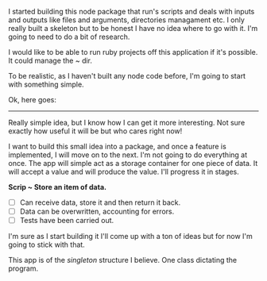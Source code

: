 I started building this node package that run's scripts and deals with inputs and outputs like files and arguments, directories managament etc. I only really built a skeleton but to be honest I have no idea where to go with it. I'm going to need to do a bit of research.

I would like to be able to run ruby projects off this application if it's possible. It could manage the ~ dir.

To be realistic, as I haven't built any node code before, I'm going to start with something simple.

Ok, here goes:

---

Really simple idea, but I know how I can get it more interesting. Not sure exactly how useful it will be but who cares right now!

I want to build this small idea into a package, and once a feature is implemented, I will move on to the next. I'm not going to do everything at once. The app will simple act as a storage container for one piece of data. It will accept a value and will produce the value. I'll progress it in stages.

**Scrip ~ Store an item of data.**

* [ ] Can receive data, store it and then return it back.
* [ ] Data can be overwritten, accounting for errors.
* [ ] Tests have been carried out.

I'm sure as I start building it I'll come up with a ton of ideas but for now I'm going to stick with that.

This app is of the _singleton_ structure I believe. One class dictating the program.

